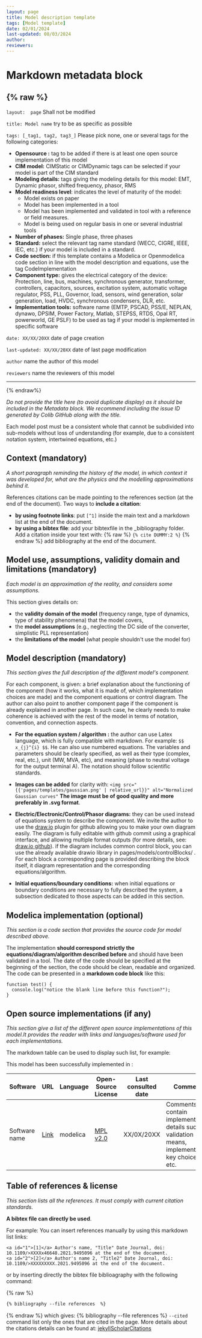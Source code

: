 ```yaml
---
layout: page 
title: Model description template 
tags: [Model template] 
date: 02/01/2024 
last-updated: 08/03/2024
author: 
reviewers: 
---
```


# Markdown metadata block

{% raw %}
---
 ```layout:  page``` Shall not be modified

 ```title: Model name``` try to be as specific as possible

```tags: [_tag1, tag2, tag3_]``` Please pick none, one or several tags for the following categories:

- **Opensource :** tag to be added if there is at least one open source implementation of this model
- **CIM model:** CIMStatic or CIMDynamic tags can be selected if your model is part of the CIM standard
- **Modeling details:** tags giving the modeling details for this model: EMT, Dynamic phasor, shifted frequency, phasor, RMS
- **Model readiness level**: indicates the level of maturity of the model:
  - Model exists on paper
  - Model has been implemented in a tool
  - Model has been implemented and validated in tool with a reference or field measures.
  - Model is being used on regular basis in one or several industrial tools
- **Number of phases:** Single phase, three phases
- **Standard:** select the relevant tag name standard (WECC, CIGRE, IEEE, IEC, etc.) if your model is included in a standard.
- **Code section:** if this template contains a Modelica or Openmodelica code section in line with the model description and equations, use the tag CodeImplementation
- **Component type:** gives the electrical category of the device: Protection, line, bus, machines, synchronous generator, transformer, controllers, capacitors, sources, excitation system, automatic voltage regulator, PSS, PLL, Governor, load, sensors, wind generation, solar generation, load, HVDC, synchronous condensers, DLR, etc.
- **Implementation tools:** software name (EMTP, PSCAD, PSS/E, NEPLAN, dynawo, DPSIM, Power Factory, Matlab, STEPSS, RTDS, Opal RT, powerworld, GE PSLF) to be used as tag if your model is implemented in specific software

 ```date: XX/XX/20XX``` date of page creation

 ```last-updated: XX/XX/20XX``` date of last page modification

 ```author``` name the author of this model

 ```reviewers``` name the reviewers of this model

---
{% endraw%}

<!--# Model description template (ID: 64)-->

_Do not provide the title here (to avoid duplicate display) as it should be included in the Metadata block. We recommend including the issue ID generated by Colib GitHub along with the title._

 Each model post must be a consistent whole that cannot be subdivided into sub-models without loss of understanding (for example, due to a consistent notation system, intertwined equations, etc.)

## Context (mandatory)

_A short paragraph reminding the history of the model, in which context it was developed for, what are the physics and the modelling approximations behind it._

References citations can be made pointing to the references section (at the end of the document). Two ways to **include a citation**:

- **by using footnote links**: put ```[^1]``` inside the main text and a markdown list at the end of the document.
- **by using a bibtex file**:
  add your bibtexfile in the _bibliography folder. Add a citation inside your text with:
  {% raw %}
  ``` {% cite DUMMY:2 %} ```
  {% endraw %}
add bibliography at the end of the document.

## Model use, assumptions, validity domain and limitations (mandatory)

_Each model is an approximation of the reality, and considers some assumptions._ 

This section gives details on:

- the **validity domain of the model** (frequency range, type of dynamics, type of stability phenomena) that the model covers,
- the **model assumptions** (e.g., neglecting the DC side of the converter, simplistic PLL representation)
- the **limitations of the model** (what people shouldn't use the model for)

## Model description (mandatory)

_This section gives the full description of the different model's component._

For each component, is given: a brief explanation about the functioning of the component (how it works, what it is made of, which implementation choices are made) and the component equations or control diagram. The author can also point to another component page if the component is already explained in another page. In such case, he clearly needs to make coherence is achieved with the rest of the model in terms of notation, convention, and connection aspects.

- **For the equation system / algorithm :** the author can use Latex language, which is fully compatible with markdown. For example: ```$$ x_{j}^{i} $$```. He can also use numbered equations. The variables and parameters should be clearly specified, as well as their type (complex, real, etc.), unit (MW, MVA, etc), and meaning (phase to neutral voltage for the output terminal A). The notation should follow scientific standards.

- **Images can be added** for clarity with: ```<img src="{{'pages/templates/gaussian.png' | relative_url}}" alt="Normalized Gaussian curves"``` **The image must be of good quality and more preferably in .svg format**.

- **Electric/Electronic/Control/Phasor diagrams:** they can be used instead of equations system to describe the component. We invite the author to use the [draw.io](https://www.drawio.com/) plugin for github allowing you to make your own diagram easily. The diagram is fully editable with github commit using a graphical interface, and allowing multiple format outputs (for more details, see: [draw.io github](https://app.diagrams.net/)). if the diagram includes common control block, you can use the already available drawio library in pages/models/controlBlocks/ . For each block a corresponding page is provided describing the block itself, it diagram representation and the corresponding equations/algorithm.

- **Initial equations/boundary conditions:** when initial equations or boundary conditions are necessary to fully described the system, a subsection dedicated to those aspects can be added in this section.

## Modelica implementation (optional)

_This section is a code section that provides the source code for model described above._

The implementation **should correspond strictly the equations/diagram/algorithm described before** and should have been validated in a tool. The date of the code should be specified at the beginning of the section, the code should be clean, readable and organized.
The code can be presented in a **markdown code block** like this:

```text
function test() {
  console.log("notice the blank line before this function?");
}
```

## Open source implementations (if any)

_This section give a list of the different open source implementations of this model.It provides the reader with links and languages/software used for each implementations._

The markdown table can be used to display such list, for example:

This model has been successfully implemented in :

| Software      | URL | Language | Open-Source License | Last consulted date | Comments |
| --------------| --- | --------- | ------------------- |------------------- | -------- |
| Software name | [Link](https://github.com/toto) | modelica | [MPL v2.0](https://www.mozilla.org/en-US/MPL/2.0/)  | XX/0X/20XX | Comments can contain implementations details such as validation means, implementations key choices, etc. |

## Table of references & license

_This section lists all the references. It must comply with current citation standards._

**A bibtex file can directly be used**.

For example:
You can insert references manually by using this markdown list links:

```
<a id="1">[1]</a> Author's name, "Title" Date Journal, doi: 10.1109/>XXXXx46648.2021.9495096 at the end of the document.
<a id="2">[2]</a> Author's name 2, "Title2" Date Journal, doi: 10.1109/>XXXXXXXXX.2021.9495096 at the end of the document.
```

or by inserting directly the bibtex file biblioagraphy with the following command:

{% raw %}
```html
{% bibliography --file references  %}
```
{% endraw %}
which gives:
{% bibliography --file references  %}
```--cited``` command list only the ones that are cited in the page.
More details about the citations details can be found at: [jekyllScholarCitations](https://github.com/inukshuk/jekyll-scholar#citations)
